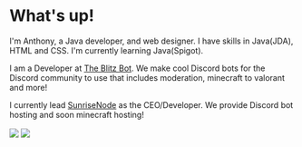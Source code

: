 <h1>What's up!</h1>
<p> I'm Anthony, a Java developer, and web designer. I have skills in Java(JDA), HTML and CSS. I'm currently learning Java(Spigot).

<p>I am a Developer at <a href="https://theblitzbot.com">The Blitz Bot</a>. We make cool Discord bots for the Discord community to use that includes moderation, minecraft to valorant and more! </p>

<p>I currently lead <a href="https://sunrisenode.live">SunriseNode</a> as the CEO/Developer. We provide Discord bot hosting and soon minecraft hosting!</p>
  
<img align="center" src="https://github-readme-stats.vercel.app/api//?username=JTXOfficial&theme=gruvbox" />
<img align="center" src="https://github-readme-stats.vercel.app/api/top-langs/?username=JTXOfficial&theme=gruvbox" /> 



